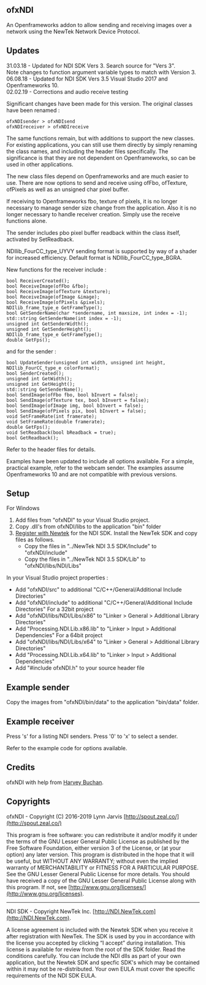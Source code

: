 ﻿## ofxNDI
An Openframeworks addon to allow sending and receiving images over a network using the NewTek Network Device Protocol.

## Updates
31.03.18 - Updated for NDI SDK Vers 3. Search source for "Vers 3".<br/>
Note changes to function argument variable types to match with Version 3.<br/>
06.08.18 - Updated for NDI SDK Vers 3.5 Visual Studio 2017 and Openframeworks 10.<br/>
02.02.19 - Corrections and audio receive testing

Significant changes have been made for this version. The original classes have been renamed :

    ofxNDIsender > ofxNDIsend
    ofxNDIreceiver > ofxNDIreceive

The same functions remain, but with additions to support the new classes. For existing applications, you can still use them directly by simply renaming the class names, and including the header files specifically. The significance is that they are not dependent on Openframeworks, so can be used in other applications. 

The new class files depend on Openframeworks and are much easier to use. There are now options to send and receive using ofFbo, ofTexture, ofPixels as well as an unsigned char pixel buffer. 

If receiving to Openframeworks fbo, texture of pixels, it is no longer necessary to manage sender size change from the application. Also it is no longer necessary to handle receiver creation. Simply use the receive functions alone.

The sender includes pbo pixel buffer readback within the class itself, activated by SetReadback.

NDIlib_FourCC_type_UYVY sending format is supported by way of a shader for increased efficiency. Default format is NDIlib_FourCC_type_BGRA.

New functions for the receiver include :

    bool ReceiverCreated();
    bool ReceiveImage(ofFbo &fbo);
    bool ReceiveImage(ofTexture &texture);
    bool ReceiveImage(ofImage &image);
    bool ReceiveImage(ofPixels &pixels);
    NDIlib_frame_type_e GetFrameType();
    bool GetSenderName(char *sendername, int maxsize, int index = -1);
    std::string GetSenderName(int index = -1);
    unsigned int GetSenderWidth();
    unsigned int GetSenderHeight();
	NDIlib_frame_type_e GetFrameType();
    double GetFps();
	
and for the sender :

    bool UpdateSender(unsigned int width, unsigned int height, NDIlib_FourCC_type_e colorFormat);
	bool SenderCreated();
	unsigned int GetWidth();
	unsigned int GetHeight();
    std::string GetSenderName();
	bool SendImage(ofFbo fbo, bool bInvert = false);
	bool SendImage(ofTexture tex, bool bInvert = false);
	bool SendImage(ofImage img, bool bInvert = false);
	bool SendImage(ofPixels pix, bool bInvert = false);
	void SetFrameRate(int framerate);
	void SetFrameRate(double framerate);
	double GetFps();
	void SetReadback(bool bReadback = true);
	bool GetReadback();
	
Refer to the header files for details.

Examples have been updated to include all options available. For a simple, practical example, refer to the webcam sender. The examples assume Openframeworks 10 and are not compatible with previous versions.

## Setup

For Windows

1. Add files from "ofxNDI" to your Visual Studio project.
2. Copy .dll's from ofxNDI/libs to the application "bin" folder
3. [Register with Newtek](http://pages.newtek.com/NDI-Developers.html) for the NDI SDK. Install the NewTek SDK and copy files as follows.
	- Copy the files in  "../NewTek NDI 3.5 SDK/Include" to "ofxNDI/include"
	- Copy the files in "../NewTek NDI 3.5 SDK/Lib" to "ofxNDI/libs/NDI/Libs"

In your Visual Studio project properties :

- Add "ofxNDI/src" to additional "C/C++/General/Additional Include Directories"
- Add "ofxNDI/include" to additional "C/C++/General/Additional Include Directories"
For a 32bit project
- Add "ofxNDI/libs/NDI/Libs/x86" to "Linker > General > Additional Library Directories"
- Add "Processing.NDI.Lib.x86.lib" to "Linker > Input > Additional Dependencies"
For a 64bit project
- Add "ofxNDI/libs/NDI/Libs/x64" to "Linker > General > Additional Library Directories"
- Add "Processing.NDI.Lib.x64.lib" to "Linker > Input > Additional Dependencies"
- Add "#include ofxNDI.h" to your source header file


## Example sender
Copy the images from "ofxNDI/bin/data" to the application "bin/data" folder.

## Example receiver
Press 's' for a listing NDI senders. Press '0' to 'x' to select a sender. 

Refer to the example code for options available.

## Credits
ofxNDI with help from [Harvey Buchan](https://github.com/Harvey3141).

## Copyrights
ofxNDI - Copyright (C) 2016-2019 Lynn Jarvis [http://spout.zeal.co/](http://spout.zeal.co/)

This program is free software: you can redistribute it and/or modify it under the terms of the GNU Lesser  General Public License as published by the Free Software Foundation, either version 3 of the License, or (at your option) any later version.
This program is distributed in the hope that it will be useful, but WITHOUT ANY WARRANTY; without even the implied warranty of MERCHANTABILITY or FITNESS FOR A PARTICULAR PURPOSE.  See the GNU Lesser General Public License for more details. 
You should have received a copy of the GNU Lesser General Public License along with this program.  If not, see [http://www.gnu.org/licenses/](http://www.gnu.org/licenses).

----------------------
NDI SDK - Copyright NewTek Inc. [http://NDI.NewTek.com](http://NDI.NewTek.com).

A license agreement is included with the Newtek SDK when you receive it after registration with NewTek.
The SDK is used by you in accordance with the license you accepted by clicking “I accept” during installation. This license is available for review from the root of the SDK folder.
Read the conditions carefully. You can include the NDI dlls as part of your own application, but the Newtek SDK and specfic SDK's which may be contained within it may not be re-distributed.
Your own EULA must cover the specific requirements of the NDI SDK EULA.

